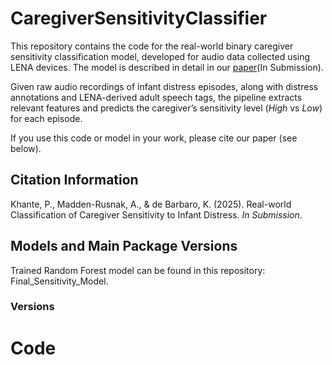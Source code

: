 # CaregiverSensitivityClassifier
This repository contains the code for the real-world binary caregiver sensitivity classification model, developed for audio data collected using LENA devices. The model is described in detail in our [paper]()(In Submission).

Given raw audio recordings of infant distress episodes, along with distress annotations and LENA-derived adult speech tags, the pipeline extracts relevant features and predicts the caregiver’s sensitivity level (_High_ vs _Low_) for each episode.

If you use this code or model in your work, please cite our paper (see below).

## Citation Information
Khante, P., Madden-Rusnak, A., & de Barbaro, K. (2025). Real-world Classification of Caregiver Sensitivity to Infant Distress. _In Submission_.

## Models and Main Package Versions 
Trained Random Forest model can be found in this repository: Final_Sensitivity_Model.

### Versions

# Code
